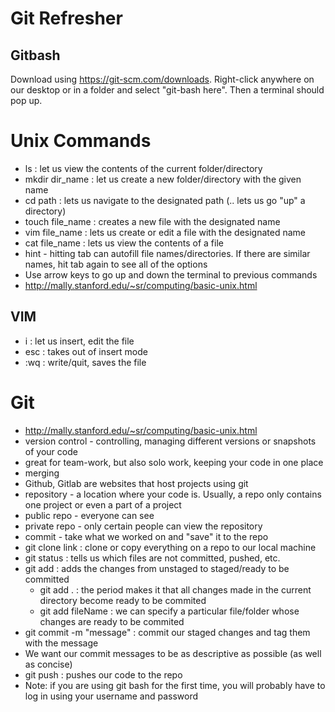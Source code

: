 # Git Refresher
## Gitbash
Download using https://git-scm.com/downloads. Right-click anywhere on our desktop or in a folder and select "git-bash here". Then a terminal should pop up. 

# Unix Commands
- ls : let us view the contents of the current folder/directory
- mkdir dir_name : let us create a new folder/directory with the given name
- cd path : lets us navigate to the designated path (.. lets us go "up" a directory)
- touch file_name : creates a new file with the designated name
- vim file_name : lets us create or edit a file with the designated name
- cat file_name : lets us view the contents of a file
- hint - hitting tab can autofill file names/directories. If there are similar names, hit tab again to see all of the options
- Use arrow keys to go up and down the terminal to previous commands
- http://mally.stanford.edu/~sr/computing/basic-unix.html

## VIM
- i : let us insert, edit the file
- esc : takes out of insert mode
- :wq : write/quit, saves the file

# Git
- http://mally.stanford.edu/~sr/computing/basic-unix.html
- version control - controlling, managing different versions or snapshots of your code
- great for team-work, but also solo work, keeping your code in one place
- merging
- Github, Gitlab are websites that host projects using git
- repository - a location where your code is. Usually, a repo only contains one project or even a part of a project
- public repo - everyone can see
- private repo - only certain people can view the repository
- commit - take what we worked on and "save" it to the repo
- git clone link : clone or copy everything on a repo to our local machine
- git status : tells us which files are not committed, pushed, etc.
- git add : adds the changes from unstaged to staged/ready to be committed
    - git add . :  the period makes it that all changes made in the current directory become ready to be commited
    - git add fileName :  we can specify a particular file/folder whose changes are ready to be commited
- git commit -m "message" : commit our staged changes and tag them with the message
- We want our commit messages to be as descriptive as possible (as well as concise)
- git push : pushes our code to the repo
- Note: if you are using git bash for the first time, you will probably have to log in using your username and password 
